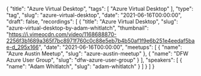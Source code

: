 {
  "title": "Azure Virtual Desktop",
  "tags": [
    "Azure Virtual Desktop"
  ],
  "type": "tag",
  "slug": "azure-virtual-desktop",
  "date": "2021-06-16T00:00:00",
  "draft": false,
  "recordings": [
    {
      "title": "Azure Virtual Desktop",
      "slug": "azure-virtual-desktop-by-adam-whitlatch",
      "thumbnail": "https://i.vimeocdn.com/video/1168688870-2256f3b1689a365f7bc8971f760c0c88e5eb7b4b50af1f9e6b251e4eedaf5bae-d_295x166",
      "date": "2021-06-16T00:00:00",
      "meetups": [
        {
          "name": "Azure Austin Meetup",
          "slug": "azure-austin-meetup"
        },
        {
          "name": "DFW Azure User Group",
          "slug": "dfw-azure-user-group"
        }
      ],
      "speakers": [
        {
          "name": "Adam Whitlatch",
          "slug": "adam-whitlatch"
        }
      ]
    }
  ]
}